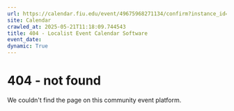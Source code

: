 ```yaml
---
url: https://calendar.fiu.edu/event/49675968271134/confirm?instance_id=49675968272159&return=https%3A%2F%2Fcalendar.fiu.edu%2Fcalendar%3Fevent_types%255B%255D%3D127584
site: Calendar
crawled_at: 2025-05-21T11:18:09.744543
title: 404 - Localist Event Calendar Software
event_date: 
dynamic: True
---
```


# 404 - not found
We couldn't find the page on this community event platform.
